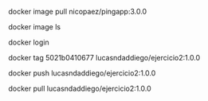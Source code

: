 docker image pull nicopaez/pingapp:3.0.0

docker image ls

docker login

docker tag 5021b0410677 lucasndaddiego/ejercicio2:1.0.0

docker push lucasndaddiego/ejercicio2:1.0.0

docker pull lucasndaddiego/ejercicio2:1.0.0
